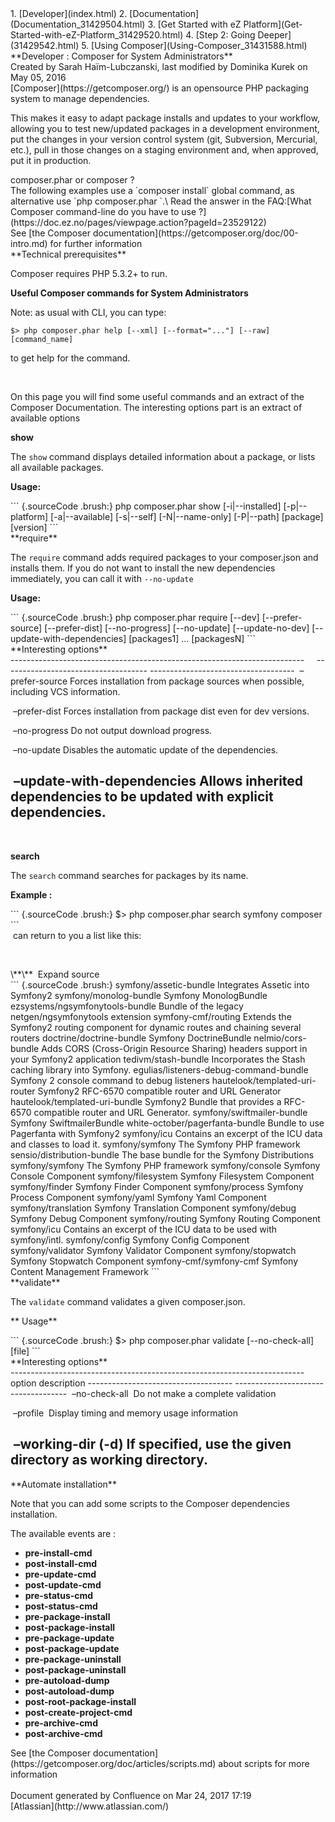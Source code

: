 <div id="page">
<div id="main" class="aui-page-panel">
<div id="main-header">
<div id="breadcrumb-section">
1.  [Developer](index.html)
2.  [Documentation](Documentation_31429504.html)
3.  [Get Started with eZ
    Platform](Get-Started-with-eZ-Platform_31429520.html)
4.  [Step 2: Going Deeper](31429542.html)
5.  [Using Composer](Using-Composer_31431588.html)

</div>
**Developer : Composer for System Administrators**

</div>
<div id="content" class="view">
<div class="page-metadata">
Created by Sarah Haïm-Lubczanski, last modified by Dominika Kurek on May
05, 2016

</div>
<div id="main-content" class="wiki-content group">
<div class="contentLayout2">
<div class="columnLayout two-right-sidebar"
data-layout="two-right-sidebar">
<div class="cell normal" data-type="normal">
<div class="innerCell">
<div
class="confluence-information-macro confluence-information-macro-information">
<div class="confluence-information-macro-body">
[Composer](https://getcomposer.org/) is an opensource PHP packaging
system to manage dependencies.

This makes it easy to adapt package installs and updates to your
workflow, allowing you to test new/updated packages in a development
environment, put the changes in your version control system (git,
Subversion, Mercurial, etc.), pull in those changes on a staging
environment and, when approved, put it in production.

</div>
</div>
<div
class="confluence-information-macro confluence-information-macro-information">
composer.phar or composer ?

<div class="confluence-information-macro-body">
The following examples use a `composer install` global command, as
alternative use `php composer.phar <command>`.\
Read the answer in the FAQ:[What Composer command-line do you have to
use ?](https://doc.ez.no/pages/viewpage.action?pageId=23529122)

</div>
</div>
<div
class="confluence-information-macro confluence-information-macro-information">
<div class="confluence-information-macro-body">
See [the Composer
documentation](https://getcomposer.org/doc/00-intro.md) for further
information

</div>
</div>
**Technical prerequisites**

Composer requires PHP 5.3.2+ to run.

**Useful Composer commands for System Administrators**

<div
class="confluence-information-macro confluence-information-macro-information">
<div class="confluence-information-macro-body">
Note: as usual with CLI, you can type:

    $> php composer.phar help [--xml] [--format="..."] [--raw] [command_name]

to get help for the command.

</div>
</div>
 

On this page you will find some useful commands and an extract of the
Composer Documentation. The interesting options part is an extract of
available options

**show**

The `show` command displays detailed information about a package, or
lists all available packages.

**Usage:**

<div class="code panel pdl" style="border-width: 1px;">
<div class="codeContent panelContent pdl">
``` {.sourceCode .brush:}
php composer.phar show [-i|--installed] [-p|--platform] [-a|--available] [-s|--self] [-N|--name-only] [-P|--path] [package] [version]
```

</div>
</div>
**require**

The `require` command adds required packages to your composer.json and
installs them. If you do not want to install the new dependencies
immediately, you can call it with `--no-update`

**Usage:**

<div class="code panel pdl" style="border-width: 1px;">
<div class="codeContent panelContent pdl">
``` {.sourceCode .brush:}
php composer.phar require [--dev] [--prefer-source] [--prefer-dist] [--no-progress] [--no-update] [--update-no-dev] [--update-with-dependencies] [packages1] ... [packagesN]
```

</div>
</div>
**Interesting options**

<div class="table-wrap">
  -------------------------------------------------------------------------
                                        
  ------------------------------------ ------------------------------------
   –prefer-source                      Forces installation from package
                                       sources when possible, including VCS
                                       information.

   –prefer-dist                        Forces installation from package
                                       dist even for dev versions.

   –no-progress                        Do not output download progress.

   –no-update                          Disables the automatic update of the
                                       dependencies.

   –update-with-dependencies           Allows inherited dependencies to be
                                       updated with explicit dependencies.
  -------------------------------------------------------------------------

</div>
 

**search**

The `search` command searches for packages by its name.

**Example :**

<div class="code panel pdl" style="border-width: 1px;">
<div class="codeContent panelContent pdl">
``` {.sourceCode .brush:}
$> php composer.phar search symfony composer
```

</div>
</div>
 can return to you a list like this:

 

<div class="code panel pdl" style="border-width: 1px;">
<div class="codeHeader panelHeader pdl hide-border-bottom">
\**\**  Expand source

</div>
<div class="codeContent panelContent pdl hide-toolbar">
``` {.sourceCode .brush:}
symfony/assetic-bundle Integrates Assetic into Symfony2
symfony/monolog-bundle Symfony MonologBundle
ezsystems/ngsymfonytools-bundle Bundle of the legacy netgen/ngsymfonytools extension
symfony-cmf/routing Extends the Symfony2 routing component for dynamic routes and chaining several routers
doctrine/doctrine-bundle Symfony DoctrineBundle
nelmio/cors-bundle Adds CORS (Cross-Origin Resource Sharing) headers support in your Symfony2 application
tedivm/stash-bundle Incorporates the Stash caching library into Symfony.
egulias/listeners-debug-command-bundle Symfony 2 console command to debug listeners
hautelook/templated-uri-router Symfony2 RFC-6570 compatible router and URL Generator
hautelook/templated-uri-bundle Symfony2 Bundle that provides a RFC-6570 compatible router and URL Generator.
symfony/swiftmailer-bundle Symfony SwiftmailerBundle
white-october/pagerfanta-bundle Bundle to use Pagerfanta with Symfony2
symfony/icu Contains an excerpt of the ICU data and classes to load it.
symfony/symfony The Symfony PHP framework
sensio/distribution-bundle The base bundle for the Symfony Distributions
symfony/symfony The Symfony PHP framework
symfony/console Symfony Console Component
symfony/filesystem Symfony Filesystem Component
symfony/finder Symfony Finder Component
symfony/process Symfony Process Component
symfony/yaml Symfony Yaml Component
symfony/translation Symfony Translation Component
symfony/debug Symfony Debug Component
symfony/routing Symfony Routing Component
symfony/icu Contains an excerpt of the ICU data to be used with symfony/intl.
symfony/config Symfony Config Component
symfony/validator Symfony Validator Component
symfony/stopwatch Symfony Stopwatch Component
symfony-cmf/symfony-cmf Symfony Content Management Framework
```

</div>
</div>
**validate**

The `validate` command validates a given composer.json.

** Usage**

<div class="code panel pdl" style="border-width: 1px;">
<div class="codeContent panelContent pdl">
``` {.sourceCode .brush:}
$> php composer.phar validate [--no-check-all] [file]
```

</div>
</div>
**Interesting options**

<div class="table-wrap">
  -------------------------------------------------------------------------
  option                               description
  ------------------------------------ ------------------------------------
   –no-check-all                       Do not make a complete validation

   –profile                            Display timing and memory usage
                                       information

   –working-dir (-d)                   If specified, use the given
                                       directory as working directory.
  -------------------------------------------------------------------------

</div>
**Automate installation**

Note that you can add some scripts to the Composer dependencies
installation.

The available events are :

-   **pre-install-cmd**
-   **post-install-cmd**
-   **pre-update-cmd**
-   **post-update-cmd**
-   **pre-status-cmd**
-   **post-status-cmd**
-   **pre-package-install**
-   **post-package-install**
-   **pre-package-update**
-   **post-package-update**
-   **pre-package-uninstall**
-   **post-package-uninstall**
-   **pre-autoload-dump**
-   **post-autoload-dump**
-   **post-root-package-install**
-   **post-create-project-cmd**
-   **pre-archive-cmd**
-   **post-archive-cmd**

<div
class="confluence-information-macro confluence-information-macro-information">
<div class="confluence-information-macro-body">
See [the Composer
documentation](https://getcomposer.org/doc/articles/scripts.md) about
scripts for more information

</div>
</div>
</div>
</div>
<div class="cell aside" data-type="aside">
<div class="innerCell">
 

</div>
</div>
</div>
</div>
</div>
</div>
</div>
<div id="footer" role="contentinfo">
<div class="section footer-body">
Document generated by Confluence on Mar 24, 2017 17:19

<div id="footer-logo">
[Atlassian](http://www.atlassian.com/)

</div>
</div>
</div>
</div>

